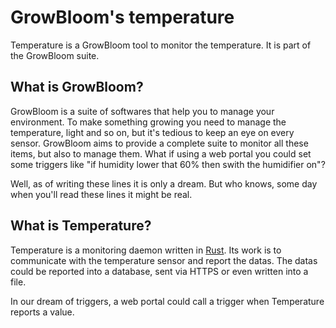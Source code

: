 # GrowBloom's temperature

Temperature is a GrowBloom tool to monitor the temperature. It is part of the
GrowBloom suite.

## What is GrowBloom?

GrowBloom is a suite of softwares that help you to manage your environment.
To make something growing you need to manage the temperature, light and so on,
but it's tedious to keep an eye on every sensor.
GrowBloom aims to provide a complete suite to monitor all these items, but also
to manage them. What if using a web portal you could set some triggers like
"if humidity lower that 60% then swith the humidifier on"?

Well, as of writing these lines it is only a dream. But who knows, some day
when you'll read these lines it might be real.

## What is Temperature?

Temperature is a monitoring daemon written in [Rust][rust].
Its work is to communicate with the temperature sensor and report the datas.
The datas could be reported into a database, sent via HTTPS or even written
into a file.

In our dream of triggers, a web portal could call a trigger when Temperature
reports a value.






[rust]: https://www.rust-lang.org/